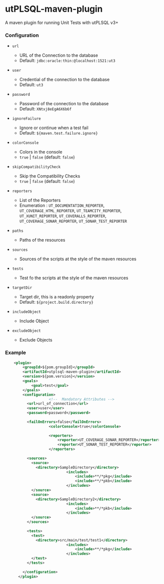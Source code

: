 # utPLSQL-maven-plugin
A maven plugin for running Unit Tests with utPLSQL v3+


### Configuration

* `url`
  * URL of the Connection to the database
  * Default: `jdbc:oracle:thin:@localhost:1521:ut3`
* `user`
  * Credential of the connection to the database
  * Default: `ut3`
* `password`
  * Password of the connection to the database
  * Default: `XNtxj8eEgA6X6b6f`
* `ignoreFailure`
  * Ignore or continue when a test fail
  * Default: `${maven.test.failure.ignore}`
* `colorConsole`
  * Colors in the console
  * `true` | `false` (default: `false`)
* `skipCompatibilityCheck`
  * Skip the Compatibility Checks
  * `true` | `false` (default: `false`)
* `reporters`
  * List of the Reporters
  * Enumeration : `UT_DOCUMENTATION_REPORTER`, `UT_COVERAGE_HTML_REPORTER`, `UT_TEAMCITY_REPORTER`, `UT_XUNIT_REPORTER`, `UT_COVERALLS_REPORTER`, `UT_COVERAGE_SONAR_REPORTER`,  `UT_SONAR_TEST_REPORTER` 
  
* `paths`
  * Paths of the resources
* `sources`
  * Sources of the scripts at the style of the maven resources
* `tests`
  * Test fo the scripts at the style of the maven resources
* `targetDir`
  * Target dir, this is a readonly property
  * Default: `${project.build.directory}`
* `includeObject`
  * Include Object
* `excludeObject`
  * Exclude Objects



### Example
```xml
    <plugin>
        <groupId>${pom.groupId}</groupId>
        <artifactId>utplsql-maven-plugin</artifactId>
        <version>${pom.version}</version>
        <goals>
            <goal>test</goal>
        </goals>
        <configuration>
                	<!--  Mandatory Attributes -->
          <url>url_of_connection</url>
          <user>user</user>
          <password>password</password>
                	
          <failOnErrors>false</failOnErrors>
					<colorConsole>true</colorConsole>
					
					<reporters>
						<reporter>UT_COVERAGE_SONAR_REPORTER</reporter>
						<reporter>UT_SONAR_TEST_REPORTER</reporter>
					</reporters>
					
          <sources>
            <source>
              <directory>SampleDirectory</directory>
							<includes>
								<include>**/*pkg</include>
								<include>**/*pkb</include>
							</includes>
            </source>
            <source>
              <directory>SampleDirectory2</directory>
							<includes>
								<include>**/*pkb</include>
							</includes>
            </source>
          </sources>
                    
          <tests>
            <test>
              <directory>src/main/test/test1</directory>
							<includes>
								<include>**/*pkg</include>
							</includes>
            </test>
          </tests>
                    
        </configuration>
      </plugin>
```

